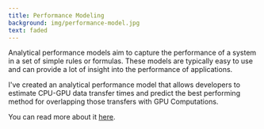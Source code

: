 ```yaml
---
title: Performance Modeling
background: img/performance-model.jpg
text: faded
---
```


Analytical performance models aim to capture the performance of a system in a set of simple rules or formulas.
These models are typically easy to use and can provide a lot of insight into the performance of applications.

I've created an analytical performance model that allows developers to estimate CPU-GPU data transfer times
and predict the best performing method for overlapping those transfers with GPU Computations.

You can read more about it <a class="underlined" href="http://www.cs.vu.nl/~bwn200/papers/werkhoven-ccgrid2014.pdf">here</a>.

